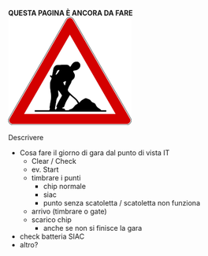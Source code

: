 **QUESTA PAGINA È ANCORA DA FARE**  
![Lavori in corso](../../img/lavori_in_corso.png)

Descrivere

- Cosa fare il giorno di gara dal punto di vista IT
    - Clear / Check
    - ev. Start  
    - timbrare i punti
        - chip normale
        - siac 
        - punto senza scatoletta / scatoletta non funziona
    - arrivo (timbrare o gate)
    - scarico chip 
        - anche se non si finisce la gara
- check batteria SIAC
- altro?